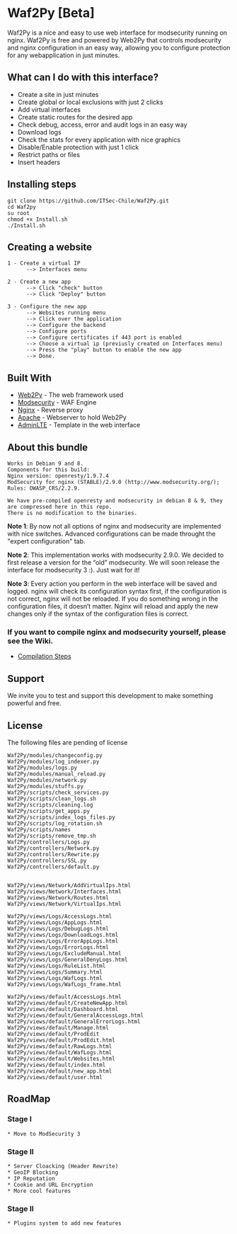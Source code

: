 
# Waf2Py [Beta]
Waf2Py is a nice and easy to use web interface for modsecurity running on nginx. Waf2Py is free and powered by Web2Py that controls modsecurity and nginx configuration in an easy way, allowing you to configure protection for any webapplication in just minutes.

## What can I do with this interface?

- Create a site in just minutes
- Create global or local exclusions with just 2 clicks
- Add virtual interfaces
- Create static routes for the desired app
- Check debug, access, error and audit logs in an easy way
- Download logs
- Check the stats for every application with nice graphics
- Disable/Enable protection with just 1 click
- Restrict paths or files
- Insert headers



## Installing steps

```
git clone https://github.com/ITSec-Chile/Waf2Py.git
cd Waf2py
su root
chmod +x Install.sh
./Install.sh

```

## Creating a website
```
1 - Create a virtual IP
      --> Interfaces menu

2 - Create a new app
      --> Click "check" button
      --> Click "Deploy" button

3 - Configure the new app
      --> Websites running menu
      --> Click over the application
      --> Configure the backend
      --> Configure ports
      --> Configure certificates if 443 port is enabled
      --> Choose a virtual ip (previusly created on Interfaces menu)
      --> Press the "play" button to enable the new app
      --> Done.
```

## Built With

* [Web2Py](http://www.web2py.com/) - The web framework used
* [Modsecurity](https://www.modsecurity.org/) - WAF Engine
* [Nginx](https://www.nginx.com/) - Reverse proxy
* [Apache](https://httpd.apache.org/) - Webserver to hold Web2Py
* [AdminLTE](https://adminlte.io/) - Template in the web interface


## About this bundle
```
Works in Debian 9 and 8.
Components for this build:
Nginx version: openresty/1.9.7.4
ModSecurity for nginx (STABLE)/2.9.0 (http://www.modsecurity.org/); 
Rules: OWASP_CRS/2.2.9.

We have pre-compiled openresty and modsecurity in debian 8 & 9, they are compressed here in this repo.
There is no modification to the binaries.
```

<b>Note 1</b>: By now not all options of nginx and modsecurity are implemented with nice switches. Advanced configurations can be made throught the "expert configuration" tab.

<b>Note 2</b>: This implementation works with modsecurity 2.9.0. We decided to first release a version for the “old” modsecurity. We will soon release the interface for modsecurity 3 :). Just wait for it!

<b>Note 3</b>: Every action you perform in the web interface will be saved and logged. nginx will check its configuration syntax first, if the configuration is not correct, nginx will not be reloaded. If you do something wrong in the configuration files, it doesn’t matter. Nginx will reload and apply the new changes only if the syntax of the configuration files is correct.

### If you want to compile nginx and modsecurity yourself, please see the Wiki. 
* <a href="https://github.com/ITSec-Chile/Waf2Py/wiki">Compilation Steps</a>

## Support
We invite you to test and support this development to make something powerful and free.

## License

The following files are pending of license

```
Waf2Py/modules/changeconfig.py
Waf2Py/modules/log_indexer.py
Waf2Py/modules/logs.py
Waf2Py/modules/manual_reload.py
Waf2Py/modules/network.py
Waf2Py/modules/stuffs.py
Waf2Py/scripts/check_services.py
Waf2Py/scripts/clean_logs.sh
Waf2Py/scripts/cleaning.log
Waf2Py/scripts/get_apps.py
Waf2Py/scripts/index_logs_files.py
Waf2Py/scripts/log_rotation.sh
Waf2Py/scripts/names
Waf2Py/scripts/remove_tmp.sh
Waf2Py/controllers/Logs.py
Waf2Py/controllers/Network.py
Waf2Py/controllers/Rewrite.py
Waf2Py/controllers/SSL.py
Waf2Py/controllers/default.py


Waf2Py/views/Network/AddVirtualIps.html
Waf2Py/views/Network/Interfaces.html
Waf2Py/views/Network/Routes.html
Waf2Py/views/Network/VirtualIps.html

Waf2Py/views/Logs/AccessLogs.html
Waf2Py/views/Logs/AppLogs.html
Waf2Py/views/Logs/DebugLogs.html
Waf2Py/views/Logs/DownloadLogs.html
Waf2Py/views/Logs/ErrorAppLogs.html
Waf2Py/views/Logs/ErrorLogs.html
Waf2Py/views/Logs/ExcludeManual.html
Waf2Py/views/Logs/GeneralDenyLogs.html
Waf2Py/views/Logs/RuleList.html
Waf2Py/views/Logs/Summary.html
Waf2Py/views/Logs/WafLogs.html
Waf2Py/views/Logs/WafLogs_frame.html

Waf2Py/views/default/AccessLogs.html
Waf2Py/views/default/CreateNewApp.html
Waf2Py/views/default/Dashboard.html
Waf2Py/views/default/GeneralAccessLogs.html
Waf2Py/views/default/GeneralErrorLogs.html
Waf2Py/views/default/Manage.html
Waf2Py/views/default/ProdEdit
Waf2Py/views/default/ProdEdit.html
Waf2Py/views/default/RawLogs.html
Waf2Py/views/default/WafLogs.html
Waf2Py/views/default/Websites.html
Waf2Py/views/default/index.html
Waf2Py/views/default/new_app.html
Waf2Py/views/default/user.html

```
## RoadMap

### Stage I

```
* Move to ModSecurity 3
```

### Stage II 

```
* Server Cloacking (Header Rewrite)
* GeoIP Blocking
* IP Reputation 
* Cookie and URL Encryption
* More cool features
```

### Stage II

```
* Plugins system to add new features
```

